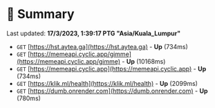 # 📖 Summary
Last updated: **17/3/2023, 1:39:17 PTG "Asia/Kuala_Lumpur"**

- `GET` [https://hst.aytea.ga](https://hst.aytea.ga) - **Up** (734ms)
- `GET` [https://memeapi.cyclic.app/gimme](https://memeapi.cyclic.app/gimme) - **Up** (10168ms)
- `GET` [https://memeapi.cyclic.app](https://memeapi.cyclic.app) - **Up** (734ms)
- `GET` [https://klik.ml/health](https://klik.ml/health) - **Up** (2099ms)
- `GET` [https://dumb.onrender.com](https://dumb.onrender.com) - **Up** (780ms)
